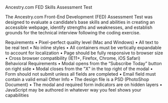 Ancestry.com FED Skills Assessment Test

The Ancestry.com Front-End Development (FED) Assessment Test was designed to evaluate a candidate’s base skills and abilities in creating an accessible webpage, identify strengths and weaknesses, and establish grounds for the technical interview following the coding exercise.

Requirements
• Pixel-perfect quality level (Mac and Windows)
• All text to be real text
• No inline styles
• All containers must be vertically expandable to account for localization
• Page should be fully responsive to browser size
• Cross browser compatibility (IE11+, Firefox, Chrome, iOS Safari)
Behavioral Requirements
• Modal opens from the “Subscribe Today” button on right side
• Modal closes from the "X" in the top right of the modal
• Form should not submit unless all fields are completed
• Email field must contain a valid email
Other Info
• The design file is a PSD (PhotoShop Document)
• The modal and required form indicators are on hidden layers
• JavaScript may be authored in whatever way you feel shows your capabilities
